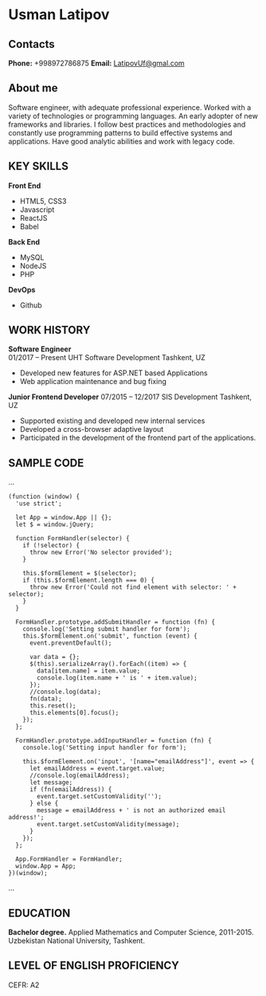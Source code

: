 # Usman Latipov #


## Contacts ##

**Phone:** +​998972786875
**Email:** LatipovUf@gmal.com


## About me ##
 
Software engineer, with adequate professional experience. 
Worked with a variety of technologies or programming languages. 
An early adopter of new frameworks and libraries. I follow best 
practices and methodologies and constantly use programming 
patterns to build effective systems and applications. Have good 
analytic abilities and work with legacy code. 

## KEY SKILLS ##


 **Front End**
* HTML5, CSS3 
* Javascript
* ReactJS 
* Babel

 
**Back End**
* MySQL
* NodeJS
* PHP
 
**DevOps** 
* Github 

## WORK HISTORY ##

 
**Software Engineer**  
01/2017 – Present 
UHT Software Development  Tashkent, UZ  
* Developed new features for ASP.NET based Applications 
* Web application maintenance and bug fixing 

**Junior Frontend Developer**
07/2015 – 12/2017 
SIS Development  Tashkent, UZ  
* Supported existing and developed new internal services
* Developed a cross-browser adaptive layout
* Participated in the development of the frontend part of the applications.


## SAMPLE CODE ##


...


    (function (window) {
      'use strict';

      let App = window.App || {};
      let $ = window.jQuery;

      function FormHandler(selector) {
        if (!selector) {
          throw new Error('No selector provided');
        }

        this.$formElement = $(selector);
        if (this.$formElement.length === 0) {
          throw new Error('Could not find element with selector: ' + selector);
        }
      }

      FormHandler.prototype.addSubmitHandler = function (fn) {
        console.log('Setting submit handler for form');
        this.$formElement.on('submit', function (event) {
          event.preventDefault();

          var data = {};
          $(this).serializeArray().forEach((item) => {
            data[item.name] = item.value;
            console.log(item.name + ' is ' + item.value);
          });
          //console.log(data);
          fn(data);
          this.reset();
          this.elements[0].focus();
        });
      };

      FormHandler.prototype.addInputHandler = function (fn) {
        console.log('Setting input handler for form');

        this.$formElement.on('input', '[name="emailAddress"]', event => {
          let emailAddress = event.target.value;
          //console.log(emailAddress);
          let message;
          if (fn(emailAddress)) {
            event.target.setCustomValidity('');
          } else {
            message = emailAddress + ' is not an authorized email address!';
            event.target.setCustomValidity(message);
          }
        });
      };

      App.FormHandler = FormHandler;
      window.App = App;
    })(window);

...

## EDUCATION ##

 
**Bachelor degree.** Applied Mathematics and Computer Science, 2011-2015. Uzbekistan National University, Tashkent. 


## LEVEL OF ENGLISH PROFICIENCY ##

CEFR: A2

